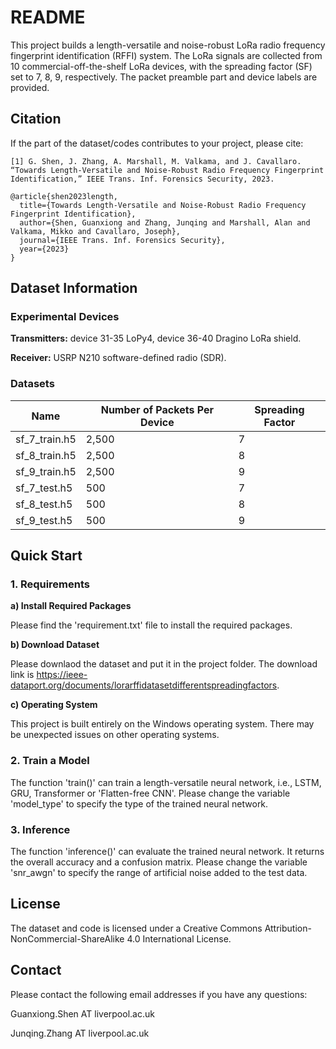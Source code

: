 # README
 
This project builds a length-versatile and noise-robust LoRa radio frequency fingerprint identification (RFFI) system. The LoRa signals are collected from 10 commercial-off-the-shelf LoRa devices, with the spreading factor (SF) set to 7, 8, 9, respectively. The packet preamble part and device labels are provided.

## Citation 

If the part of the dataset/codes contributes to your project, please cite:

```
[1] G. Shen, J. Zhang, A. Marshall, M. Valkama, and J. Cavallaro.   “Towards Length-Versatile and Noise-Robust Radio Frequency Fingerprint Identification,” IEEE Trans. Inf. Forensics Security, 2023.

```

```
@article{shen2023length,
  title={Towards Length-Versatile and Noise-Robust Radio Frequency Fingerprint Identification},
  author={Shen, Guanxiong and Zhang, Junqing and Marshall, Alan and Valkama, Mikko and Cavallaro, Joseph},
  journal={IEEE Trans. Inf. Forensics Security},
  year={2023}
}
```

## Dataset Information

### Experimental Devices

**Transmitters:** device 31-35 LoPy4, device 36-40 Dragino LoRa shield.

**Receiver:** USRP N210 software-defined radio (SDR).

### Datasets

|  Name  | Number of Packets Per Device |  Spreading Factor  |
|  --- | ---  | ---  |
| sf_7_train.h5  | 2,500 | 7 |
| sf_8_train.h5 | 2,500 | 8  |
| sf_9_train.h5 | 2,500 | 9  |
| sf_7_test.h5 | 500 | 7  |
| sf_8_test.h5 | 500 | 8  |
| sf_9_test.h5 | 500 | 9  |


## Quick Start

### 1. Requirements

**a) Install Required Packages**

Please find the 'requirement.txt' file to install the required packages.

**b) Download Dataset**

Please downlaod the dataset and put it in the project folder. The download link is https://ieee-dataport.org/documents/lorarffidatasetdifferentspreadingfactors.

**c) Operating System**

This project is built entirely on the Windows operating system. There may be unexpected issues on other operating systems.


### 2. Train a Model

The function 'train()' can train a length-versatile neural network, i.e., LSTM, GRU, Transformer or 'Flatten-free CNN'. Please change the variable 'model_type' to specify the type of the trained neural network.

### 3. Inference

The function 'inference()' can evaluate the trained neural network. It returns the overall accuracy and a confusion matrix. Please change the variable 'snr_awgn' to specify the range of artificial noise added to the test data. 


## License

The dataset and code is licensed under a Creative Commons Attribution-NonCommercial-ShareAlike 4.0 International License.

## Contact

Please contact the following email addresses if you have any questions:

Guanxiong.Shen AT liverpool.ac.uk

Junqing.Zhang AT liverpool.ac.uk